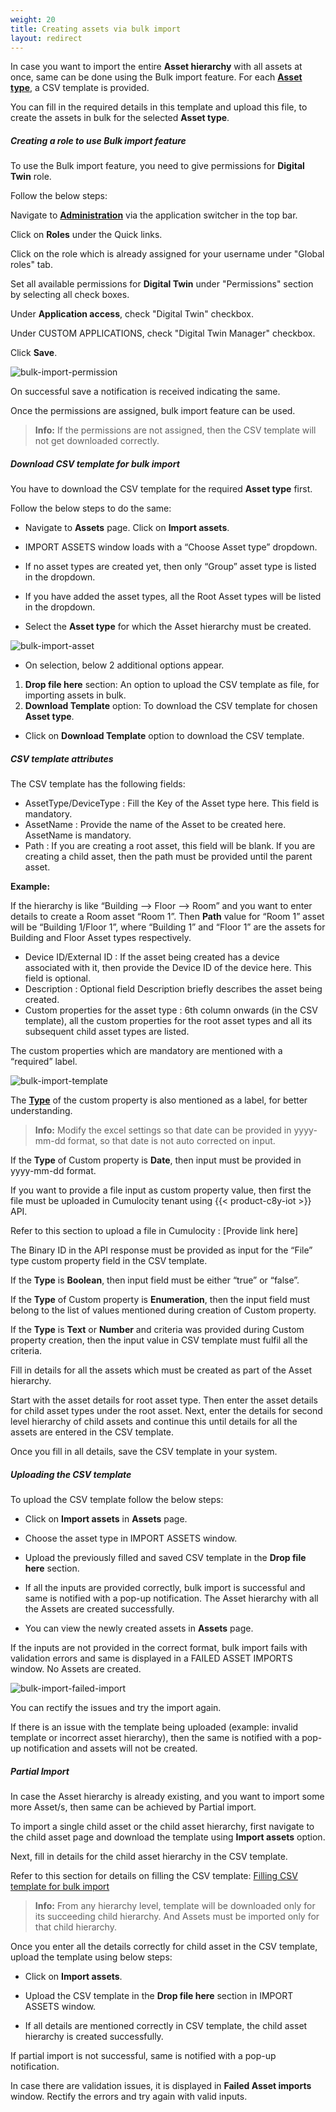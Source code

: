 ```yaml
---
weight: 20
title: Creating assets via bulk import
layout: redirect
---
```



In case you want to import the entire **Asset hierarchy** with all assets at once, same can be done using the Bulk import feature. For each [**Asset type**](/dtm/asset-types/#asset-types), a CSV template is provided.

You can fill in the required details in this template and upload this file, to create the assets in bulk for the selected **Asset type**.

##### **Creating a role to use Bulk import feature**

To use the Bulk import feature, you need to give permissions for **Digital Twin** role.

Follow the below steps:

Navigate to [**Administration**](/users-guide/administration/#overview) via the application switcher in the top bar.

Click on **Roles** under the Quick links.

Click on the role which is already assigned for your username under "Global roles" tab.

Set all available permissions for **Digital Twin** under "Permissions" section by selecting all check boxes.

Under **Application access**, check "Digital Twin" checkbox.

Under CUSTOM APPLICATIONS, check "Digital Twin Manager" checkbox.

Click **Save**.

![bulk-import-permission](/images/dtm/bulk-import/dtm-bulk-import-assign-permissions.png)

On successful save a notification is received indicating the same.

Once the permissions are assigned, bulk import feature can be used.

>**Info:** If the permissions are not assigned, then the CSV template will not get downloaded correctly.

##### **Download CSV template for bulk import**

You have to download the CSV template for the required **Asset type** first.

Follow the below steps to do the same:

* Navigate to **Assets** page. Click on **Import assets**.

* IMPORT ASSETS window loads with a “Choose Asset type” dropdown.

* If no asset types are created yet, then only “Group” asset type is listed in the dropdown.

* If you have added the asset types, all the Root Asset types will be listed in the dropdown.

* Select the **Asset type** for which the Asset hierarchy must be created.

![bulk-import-asset](/images/dtm/bulk-import/dtm-bulk-import-import-assets-window.png)


* On selection, below 2 additional options appear.
1.	**Drop file here** section: An option to upload the CSV template as file, for importing assets in bulk.
2.	**Download Template** option: To download the CSV template for chosen **Asset type**.

* Click on **Download Template** option to download the CSV template.


##### **CSV template attributes**


The CSV template has the following fields:

*	AssetType/DeviceType : Fill the Key of the Asset type here. This field is mandatory.
*	AssetName : Provide the name of the Asset to be created here. AssetName is mandatory.
*	Path : If you are creating a root asset, this field will be blank. If you are creating a child asset, then the path must be provided until the parent asset.

**Example:**

If the hierarchy is like “Building --> Floor --> Room” and you want to enter details to create a Room asset “Room 1”. Then **Path** value for “Room 1” asset will be “Building 1/Floor 1”, where “Building 1” and “Floor 1” are the assets for Building and Floor Asset types respectively.

*	Device ID/External ID : If the asset being created has a device associated with it, then provide the Device ID of the device here. This field is optional.
*	Description : Optional field Description briefly describes the asset being created.
*	Custom properties for the asset type : 6th column onwards (in the CSV template), all the custom properties for the root asset types and all its subsequent child asset types are listed.

The custom properties which are mandatory are mentioned with a “required” label.

![bulk-import-template](/images/dtm/bulk-import/dtm-bulk-import-template.png)


The [**Type**](/dtm/asset-types/#types-of-custom-property) of the custom property is also mentioned as a label, for better understanding.

>**Info:** Modify the excel settings so that date can be provided in yyyy-mm-dd format, so that date is not auto corrected on input.

If the **Type** of Custom property is **Date**, then input must be provided in yyyy-mm-dd format.

If you want to provide a file input as custom property value, then first the file must be uploaded in Cumulocity tenant using {{< product-c8y-iot >}} API.

Refer to this section to upload a file in Cumulocity : [Provide link here]

The Binary ID in the API response must be provided as input for the “File” type custom property field in the CSV template.

If the **Type** is **Boolean**, then input field must be either “true” or “false”.

If the **Type** of Custom property is **Enumeration**, then the input field must belong to the list of values mentioned during creation of Custom property.

If the **Type** is **Text** or **Number** and criteria was provided during Custom property creation, then the input value in CSV template must fulfil all the criteria.

Fill in details for all the assets which must be created as part of the Asset hierarchy.

Start with the asset details for root asset type. Then enter the asset details for child asset types under the root asset.
Next, enter the details for second level hierarchy of child assets and continue this until details for all the assets are entered in the CSV template.

Once you fill in all details, save the CSV template in your system.



##### **Uploading the CSV template**

To upload the CSV template follow the below steps:

* Click on **Import assets** in **Assets** page.

* Choose the asset type in IMPORT ASSETS window.

* Upload the previously filled and saved CSV template in the **Drop file here** section.

* If all the inputs are provided correctly, bulk import is successful and same is notified with a pop-up notification. The Asset hierarchy with all the Assets are created successfully.

* You can view the newly created assets in **Assets** page.

If the inputs are not provided in the correct format, bulk import fails with validation errors and same is displayed in a FAILED ASSET IMPORTS window. No Assets are created.

![bulk-import-failed-import](/images/dtm/bulk-import/dtm-bulk-import-failed-asset-imports.png)


You can rectify the issues and try the import again.

If there is an issue with the template being uploaded (example: invalid template or incorrect asset hierarchy), then the same is notified with a pop-up notification and assets will not be created.



##### **Partial Import**

In case the Asset hierarchy is already existing, and you want to import some more Asset/s, then same can be achieved by Partial import.

To import a single child asset or the child asset hierarchy, first navigate to the child asset page and download the template using **Import assets** option.

Next, fill in details for the child asset hierarchy in the CSV template.

Refer to this section for details on filling the CSV template: [Filling CSV template for bulk import](/dtm/asset-hierarchy/#csv-template-attributes)

>**Info:** From any hierarchy level, template will be downloaded only for its succeeding child hierarchy. And Assets must be imported only for that child hierarchy.

Once you enter all the details correctly for child asset in the CSV template, upload the template using below steps:

* Click on **Import assets**.

* Upload the CSV template in the **Drop file here** section in IMPORT ASSETS window.

* If all details are mentioned correctly in CSV template, the child asset hierarchy is created successfully.

If partial import is not successful, same is notified with a pop-up notification.

In case there are validation issues, it is displayed in **Failed Asset imports** window. Rectify the errors and try again with valid inputs.
